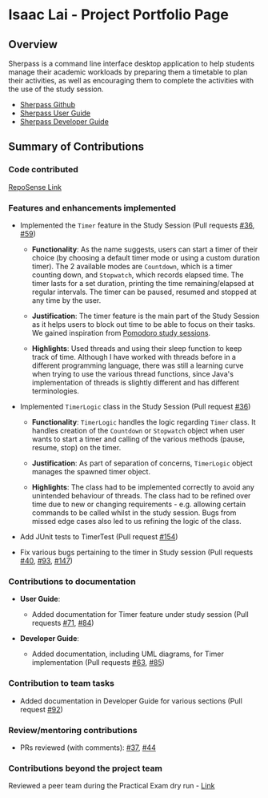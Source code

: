# Isaac Lai - Project Portfolio Page

## Overview

Sherpass is a command line interface desktop application to help students manage their academic workloads
by preparing them a timetable to plan their activities, as well as encouraging them to
complete the activities with the use of the study session.

- [Sherpass Github](https://github.com/AY2122S2-CS2113T-T09-1/tp)
- [Sherpass User Guide](https://ay2122s2-cs2113t-t09-1.github.io/tp/UserGuide.html)
- [Sherpass Developer Guide](https://ay2122s2-cs2113t-t09-1.github.io/tp/DeveloperGuide.html)

## Summary of Contributions

### Code contributed

[RepoSense Link](https://nus-cs2113-ay2122s2.github.io/tp-dashboard/?search=laiisaac&breakdown=true)

### Features and enhancements implemented

- Implemented the `Timer` feature in the Study Session (Pull requests 
[#36](https://github.com/AY2122S2-CS2113T-T09-1/tp/pull/36),
  [#59](https://github.com/AY2122S2-CS2113T-T09-1/tp/pull/59))

    - **Functionality**: As the name suggests, users can start a timer of their choice (by choosing a default timer mode
  or using a custom duration timer). The 2 available modes are `Countdown`, which is a timer counting down, and
  `Stopwatch`, which records elapsed time. The timer lasts for a set duration, printing the time remaining/elapsed at 
  regular intervals. The timer can be paused, resumed and stopped at any time by the user.
  
    - **Justification**: The timer feature is the main part of the Study Session as it helps users to block out time to 
  be able to focus on their tasks. We gained inspiration from 
  [Pomodoro study sessions](https://examstudyexpert.com/pomodoro-study-method/).
  
    - **Highlights**: Used threads and using their sleep function to keep track of time.
  Although I have worked with threads before in a different programming language, there was still a learning curve when 
  trying to use the various thread functions, since Java's implementation of threads is slightly different and has 
  different terminologies.

- Implemented `TimerLogic` class in the Study Session (Pull request 
[#36](https://github.com/AY2122S2-CS2113T-T09-1/tp/pull/36))

  - **Functionality**: `TimerLogic` handles the logic regarding `Timer` class. It handles creation of the `Countdown`
  or `Stopwatch` object when user wants to start a timer and calling of the various methods (pause, resume, stop) on the
  timer.
  
  - **Justification**: As part of separation of concerns, `TimerLogic` object manages the spawned timer object.

  - **Highlights**: The class had to be implemented correctly to avoid any unintended behaviour of threads. The class
  had to be refined over time due to new or changing requirements - e.g. allowing certain commands to be called whilst
  in the study session. Bugs from missed edge cases also led to us refining the logic of the class.
  
- Add JUnit tests to TimerTest (Pull request
  [#154](https://github.com/AY2122S2-CS2113T-T09-1/tp/pull/154))
- Fix various bugs pertaining to the timer in Study session (Pull requests
  [#40](https://github.com/AY2122S2-CS2113T-T09-1/tp/pull/40),
  [#93](https://github.com/AY2122S2-CS2113T-T09-1/tp/pull/93),
  [#147](https://github.com/AY2122S2-CS2113T-T09-1/tp/pull/147))

### Contributions to documentation

- **User Guide**:

  - Added documentation for Timer feature under study session (Pull requests 
  [#71](https://github.com/AY2122S2-CS2113T-T09-1/tp/pull/71),
  [#84](https://github.com/AY2122S2-CS2113T-T09-1/tp/pull/84))

- **Developer Guide**:

  - Added documentation, including UML diagrams, for Timer implementation (Pull requests 
  [#63](https://github.com/AY2122S2-CS2113T-T09-1/tp/pull/63),
  [#85](https://github.com/AY2122S2-CS2113T-T09-1/tp/pull/85))

### Contribution to team tasks

- Added documentation in Developer Guide for various sections (Pull request
  [#92](https://github.com/AY2122S2-CS2113T-T09-1/tp/pull/92))

### Review/mentoring contributions

- PRs reviewed (with comments): [#37](https://github.com/AY2122S2-CS2113T-T09-1/tp/pull/37),
[#44](https://github.com/AY2122S2-CS2113T-T09-1/tp/pull/44)

### Contributions beyond the project team

Reviewed a peer team during the Practical Exam dry run - [Link](https://github.com/laiisaac/ped/issues)
